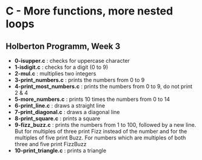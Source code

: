 <h1>C - More functions, more nested loops</h1>
<h2>Holberton Programm, Week 3</h2>
<ul>
<li><strong>0-isupper.c</strong> : checks for uppercase character</li>
<li><strong>1-isdigit.c</strong> : checks for a digit (0 to 9)</li>
<li><strong>2-mul.c</strong> : multiplies two integers</li>
<li><strong>3-print_numbers.c</strong> : prints the numbers from 0 to 9</li>
<li><strong>4-print_most_numbers.c</strong> : prints the numbers from 0 to 9, do not print 2 & 4</li>
<li><strong>5-more_numbers.c</strong> : prints 10 times the numbers from 0 to 14</li>
<li><strong>6-print_line.c</strong> : draws a straight line</li>
<li><strong>7-print_diagonal.c</strong> : draws a diagonal line</li>
<li><strong>8-print_square.c</strong> : prints a square</li>
<li><strong>9-fizz_buzz.c</strong> : prints the numbers from 1 to 100, followed by a new line. But for multiples of three print Fizz instead of the number and for the multiples of five print Buzz. For numbers which are multiples of both three and five print FizzBuzz</li>
<li><strong>10-print_triangle.c</strong> : prints a triangle</li>
</ul>
